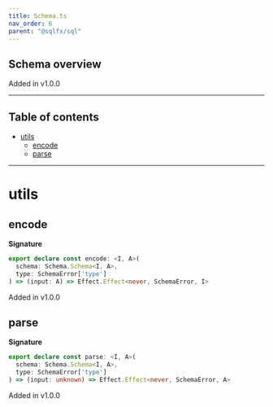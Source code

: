 ```yaml
---
title: Schema.ts
nav_order: 6
parent: "@sqlfx/sql"
---
```


## Schema overview

Added in v1.0.0

---

<h2 class="text-delta">Table of contents</h2>

- [utils](#utils)
  - [encode](#encode)
  - [parse](#parse)

---

# utils

## encode

**Signature**

```ts
export declare const encode: <I, A>(
  schema: Schema.Schema<I, A>,
  type: SchemaError['type']
) => (input: A) => Effect.Effect<never, SchemaError, I>
```

Added in v1.0.0

## parse

**Signature**

```ts
export declare const parse: <I, A>(
  schema: Schema.Schema<I, A>,
  type: SchemaError['type']
) => (input: unknown) => Effect.Effect<never, SchemaError, A>
```

Added in v1.0.0
